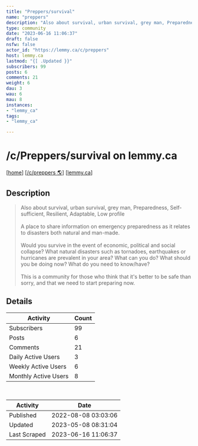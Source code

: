 ```yaml
---
title: "Preppers/survival" 
name: "preppers"
description: "Also about survival, urban survival, grey man, Preparedness, Self-sufficient, Resilient, Adaptable, Low profileA place to share information on emergency preparedness as it relates to disasters both natural and man-made.Would you survive in the event of economic, political and social collapse? What natural disasters such as tornadoes, earthquakes or hurricanes are prevalent in your area? What can you do? What should you be doing now? What do you need to know/have?This is a community for those who think that it's better to be safe than sorry, and that we need to start preparing now."
type: community
date: "2023-06-16 11:06:37"
draft: false
nsfw: false
actor_id: "https://lemmy.ca/c/preppers"
host: lemmy.ca
lastmod: "{[ .Updated }}"
subscribers: 99
posts: 6
comments: 21
weight: 6
dau: 3
wau: 6
mau: 8
instances:
- "lemmy_ca"
tags: 
- "lemmy_ca"

---
```


# /c/Preppers/survival on lemmy.ca

[[home](/)]
[[/c/preppers 🌎](https://lemmy.ca/c/preppers)]
[[lemmy.ca](/instances/lemmy_ca)]


## Description 

<blockquote class="description">
Also about survival, urban survival, grey man, Preparedness, Self-sufficient, Resilient, Adaptable, Low profile<br><br>A place to share information on emergency preparedness as it relates to disasters both natural and man-made.<br><br>Would you survive in the event of economic, political and social collapse? What natural disasters such as tornadoes, earthquakes or hurricanes are prevalent in your area? What can you do? What should you be doing now? What do you need to know/have?<br><br>This is a community for those who think that it's better to be safe than sorry, and that we need to start preparing now.
</blockquote>


## Details

| Activity | Count  |
|----------------------|---|
| Subscribers          | 99 |
| Posts                | 6  |
| Comments             | 21  |
| Daily Active Users   | 3  |
| Weekly Active Users  | 6  |
| Monthly Active Users | 8  |

<br>

| Activity | Date |
|----------------------|---|
| Published            | 2022-08-08 03:03:06 |
| Updated              | 2023-05-08 08:31:04 |
| Last Scraped         | 2023-06-16 11:06:37 |
